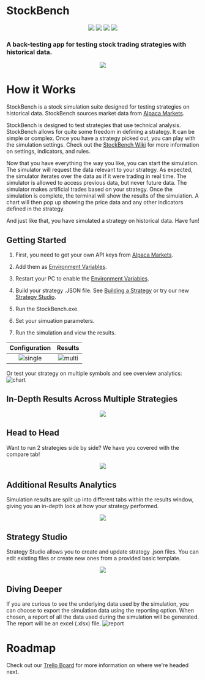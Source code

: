 # StockBench

<p align="center">
    <img src ="https://img.shields.io/badge/version-1.9.1-blueviolet.svg"/> <img src ="https://img.shields.io/badge/platform-windows-yellow.svg"/> <img src ="https://img.shields.io/badge/python-^3-blue.svg" /> <img src ="https://img.shields.io/github/license/jocon15/StockBench.svg?color=orange"/>
</p>

### A back-testing app for testing stock trading strategies with historical data.

<p align="center">
    <img src="https://github.com/jocon15/StockBench/blob/master/images/singular_v2.gif" />
</p>

# How it Works

StockBench is a stock simulation suite designed for testing strategies on historical data. StockBench sources market data from [Alpaca Markets](https://alpaca.markets/).

StockBench is designed to test strategies that use technical analysis. StockBench allows for quite some freedom in defining a strategy. It can be simple or complex. Once you have a strategy picked out, you can play with the simulation settings. Check out the [StockBench Wiki](https://github.com/jocon15/StockBench/wiki) for more information on settings, indicators, and rules.

Now that you have everything the way you like, you can start the simulation. The simulator will request the data relevant to your strategy. As expected, the simulator iterates over the data as if it were trading in real time. The simulator is allowed to access previous data, but never future data. The simulator makes artificial trades based on your strategy. Once the simulation is complete, the terminal will show the results of the simulation. A chart will then pop up showing the price data and any other indicators defined in the strategy.

And just like that, you have simulated a strategy on historical data. Have fun!

## Getting Started

1. First, you need to get your own API keys from [Alpaca Markets](https://alpaca.markets/).

2. Add them as [Environment Variables](https://github.com/jocon15/StockBench/wiki/Environment-Variables).

3. Restart your PC to enable the [Environment Variables](https://github.com/jocon15/StockBench/wiki/Environment-Variables).

4. Build your strategy .JSON file. See [Building a Strategy](https://github.com/jocon15/StockBench/wiki/Building-a-Strategy) or try our new [Strategy Studio](#Strategy-Studio).

5. Run the StockBench.exe.

6. Set your simuation parameters.

7. Run the simulation and view the results.

| Configuration                                                                         | Results                                                                        |
|:-------------------------------------------------------------------------------------:|:------------------------------------------------------------------------------:|
| ![single](https://github.com/jocon15/StockBench/blob/master/images/configuration.png) | ![multi](https://github.com/jocon15/StockBench/blob/master/images/results.png) |

Or test your strategy on multiple symbols and see overview analytics:
![chart](https://github.com/jocon15/StockBench/blob/master/images/multi_display.png)

## In-Depth Results Across Multiple Strategies

<p align="center">
    <img src="https://github.com/jocon15/StockBench/blob/master/images/histogram.png" />
</p>

## Head to Head

Want to run 2 strategies side by side? We have you covered with the compare tab!

<p align="center">
    <img src="https://github.com/jocon15/StockBench/blob/master/images/compare.gif" />
</p>

## Additional Results Analytics

Simulation results are split up into different tabs within the results window, giving you an in-depth look at how your strategy performed.

<p align="center">
    <img src="https://github.com/jocon15/StockBench/blob/master/images/additional_analytics.gif" />
</p>

## Strategy Studio

Strategy Studio allows you to create and update strategy .json files. You can edit existing files or create new ones from a provided basic template.

<p align="center">
    <img src="https://github.com/jocon15/StockBench/blob/master/images/strategy_studio.gif" />
</p>

## Diving Deeper

If you are curious to see the underlying data used by the simulation, you can choose to export the simulation data using the reporting option. When chosen, a report of all the data used during the simulation will be generated. The report will be an excel (.xlsx) file.
![report](https://github.com/jocon15/StockBench/blob/master/images/excel.png)

# Roadmap

Check out our [Trello Board](https://trello.com/b/XtEbMZL4/stockbench) for more information on where we're headed next.

